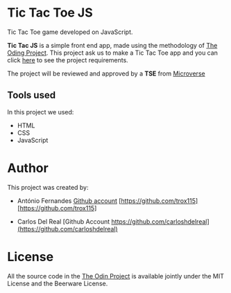 # Tic Tac Toe JS

Tic Tac Toe game developed on JavaScript.

**Tic Tac JS** is a simple front end app, made using the methodology of [The Oding Project](https://www.theodinproject.com). This project ask us to make a Tic Tac Toe app and you can click [here](https://www.theodinproject.com/courses/javascript/lessons/tic-tac-toe-javascript) to see the project requirements.

The project will be reviewed and approved by a **TSE** from [Microverse](https://microverse.org)

## Tools used

In this project we used:

- HTML
- CSS
- JavaScript

# Author

This project was created by:

- António Fernandes [Github account](https://github.com/trox115) [https://github.com/trox115][https://github.com/trox115]

* Carlos Del Real [Github Account https://github.com/carloshdelreal](https://github.com/carloshdelreal)

# License

All the source code in the [The Odin Project](https://www.theodinproject.com/courses/ruby-on-rails/lessons/forms) is available jointly under the MIT License and the Beerware License.
